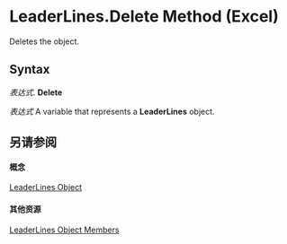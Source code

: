 
# LeaderLines.Delete Method (Excel)

Deletes the object.


## Syntax

 _表达式_. **Delete**

 _表达式_ A variable that represents a **LeaderLines** object.


## 另请参阅


#### 概念


[LeaderLines Object](ff4954f1-6967-9dd8-c9d6-8927d079e995.md)
#### 其他资源


[LeaderLines Object Members](http://msdn.microsoft.com/library/5e6f9149-8ceb-4a18-d964-a1a06fe2ee8d%28Office.15%29.aspx)